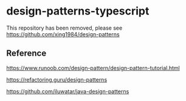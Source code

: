 # design-patterns-typescript

This repository has been removed, please see https://github.com/xing1984/design-patterns

## Reference

https://www.runoob.com/design-pattern/design-pattern-tutorial.html

https://refactoring.guru/design-patterns

https://github.com/iluwatar/java-design-patterns